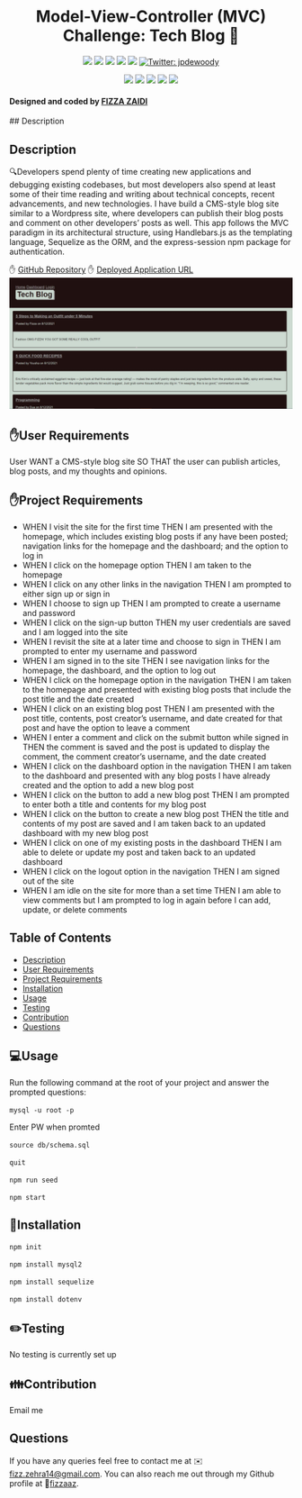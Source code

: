 <h1 align="center">Model-View-Controller (MVC) Challenge: Tech Blog 👋</h1>
  
<p align="center">
    <img src="https://img.shields.io/github/repo-size/jpd61/e-commerce-backend" />
    <img src="https://img.shields.io/github/languages/top/jpd61/e-commerce-backend"  />
    <img src="https://img.shields.io/github/issues/jpd61/e-commerce-backend" />
    <img src="https://img.shields.io/github/last-commit/jpd61/e-commerce-backend" >
    <a href="https://github.com/jpd61"><img src="https://img.shields.io/github/followers/jpd61?style=social" target="_blank" /></a>
    <a href="https://twitter.com/jpdewoody">
        <img alt="Twitter: jpdewoody" src="https://img.shields.io/twitter/follow/jpdewoody.svg?style=social" target="_blank" />
    </a>
</p>
  
<p align="center">
    <img src="https://img.shields.io/badge/Javascript-yellow" />
    <img src="https://img.shields.io/badge/express-orange" />
    <img src="https://img.shields.io/badge/Sequelize-blue"  />
    <img src="https://img.shields.io/badge/mySQL-blue"  />
    <img src="https://img.shields.io/badge/dotenv-green" />
</p>
   
<h4>Designed and coded by <a href="https://github.com/fizzaaz">FIZZA ZAIDI</a></h4>## Description 

## Description

🔍Developers spend plenty of time creating new applications and debugging existing codebases, but most developers also spend at least some of their time reading and writing about technical concepts, recent advancements, and new technologies. I have build a CMS-style blog site similar to a Wordpress site, where developers can publish their blog posts and comment on other developers’ posts as well. This app follows the MVC paradigm in its architectural structure, using Handlebars.js as the templating language, Sequelize as the ORM, and the express-session npm package for authentication.

✋ [GitHub Repository](https://github.com/fizzaaz/Tech-Blog)
✋ [Deployed Application URL](https://techbloghero.herokuapp.com/)
![Screen Shot](./assets/images/ss.JPG)

## ✋User Requirements
User WANT a CMS-style blog site SO THAT the user can publish articles, blog posts, and my thoughts and opinions.

## ✋Project Requirements

* WHEN I visit the site for the first time THEN I am presented with the homepage, which includes existing blog posts if any have been posted; navigation links for the homepage and the dashboard; and the option to log in
* WHEN I click on the homepage option THEN I am taken to the homepage
* WHEN I click on any other links in the navigation THEN I am prompted to either sign up or sign in
* WHEN I choose to sign up THEN I am prompted to create a username and password
* WHEN I click on the sign-up button THEN my user credentials are saved and I am logged into the site
* WHEN I revisit the site at a later time and choose to sign in THEN I am prompted to enter my username and password
* WHEN I am signed in to the site THEN I see navigation links for the homepage, the dashboard, and the option to log out
* WHEN I click on the homepage option in the navigation THEN I am taken to the homepage and presented with existing blog posts that include the post title and the date created
* WHEN I click on an existing blog post THEN I am presented with the post title, contents, post creator’s username, and date created for that post and have the option to leave a comment
* WHEN I enter a comment and click on the submit button while signed in THEN the comment is saved and the post is updated to display the comment, the comment creator’s username, and the date created
* WHEN I click on the dashboard option in the navigation THEN I am taken to the dashboard and presented with any blog posts I have already created and the option to add a new blog post
* WHEN I click on the button to add a new blog post THEN I am prompted to enter both a title and contents for my blog post
* WHEN I click on the button to create a new blog post THEN the title and contents of my post are saved and I am taken back to an updated dashboard with my new blog post
* WHEN I click on one of my existing posts in the dashboard THEN I am able to delete or update my post and taken back to an updated dashboard
* WHEN I click on the logout option in the navigation THEN I am signed out of the site
* WHEN I am idle on the site for more than a set time THEN I am able to view comments but I am prompted to log in again before I can add, update, or delete comments

## Table of Contents
- [Description](#description)
- [User Requirements](#user-requirements)
- [Project Requirements](#project-requirements)
- [Installation](#installation)
- [Usage](#usage)
- [Testing](#testing)
- [Contribution](#contribution)
- [Questions](#questions)

## 💻Usage
  
Run the following command at the root of your project and answer the prompted questions:

`mysql -u root -p`

Enter PW when promted

`source db/schema.sql`

`quit`

`npm run seed`
  
`npm start`     

## 💾Installation

`npm init`

`npm install mysql2`

`npm install sequelize`

`npm install dotenv`

## ✏️Testing

No testing is currently set up

## 👪Contribution

  Email me 

## Questions

 If you have any queries feel free to contact me at ✉️ fizz.zehra14@gmail.com.
 You can also reach me out through my Github profile at  👋[fizzaaz](https://github.com/fizzaaz/).




